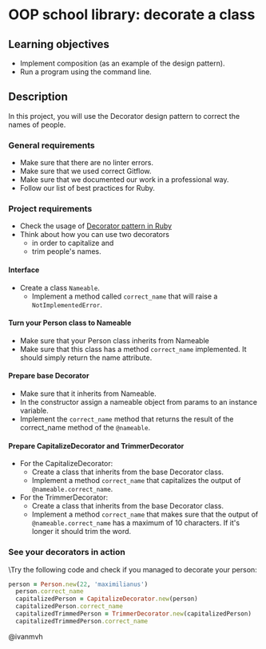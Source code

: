 # OOP school library: decorate a class

## Learning objectives
- Implement composition (as an example of the design pattern).
- Run a program using the command line.

## Description
In this project, you will use the Decorator design pattern to correct the names of people.

### General requirements

- Make sure that there are no linter errors.
- Make sure that we used correct Gitflow.
- Make sure that we documented our work in a professional way.
- Follow our list of best practices for Ruby.

### Project requirements
- Check the usage of [Decorator pattern in Ruby](https://refactoring.guru/design-patterns/decorator/ruby/example#example-0)
- Think about how you can use two decorators 
    - in order to capitalize and 
    - trim people's names.

#### Interface
- Create a class `Nameable`.
   - Implement a method called `correct_name` that will raise a `NotImplementedError`.

#### Turn your Person class to Nameable
- Make sure that your Person class inherits from Nameable
- Make sure that this class has a method `correct_name` implemented. It should simply return the name attribute.

#### Prepare base Decorator
- Make sure that it inherits from Nameable.
- In the constructor assign a nameable object from params to an instance variable.
- Implement the `correct_name` method that returns the result of the correct_name method of the `@nameable`.

#### Prepare CapitalizeDecorator and TrimmerDecorator
- For the CapitalizeDecorator:
    - Create a class that inherits from the base Decorator class.
    - Implement a method `correct_name` that capitalizes the output of `@nameable.correct_name`.
- For the TrimmerDecorator:
    - Create a class that inherits from the base Decorator class.
    - Implement a method `correct_name` that makes sure that the output of `@nameable.correct_name` has a maximum of 10 characters. If it's longer it should trim the word.

### See your decorators in action
\Try the following code and check if you managed to decorate your person:

``` ruby
person = Person.new(22, 'maximilianus')
  person.correct_name
  capitalizedPerson = CapitalizeDecorator.new(person)
  capitalizedPerson.correct_name
  capitalizedTrimmedPerson = TrimmerDecorator.new(capitalizedPerson)
  capitalizedTrimmedPerson.correct_name
```

@ivanmvh